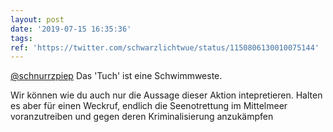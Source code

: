 ```yaml
---
layout: post
date: '2019-07-15 16:35:36'
tags: 
ref: 'https://twitter.com/schwarzlichtwue/status/1150806130010075144'
---
```

[@schnurrzpiep](https://twitter.com/schnurrzpiep) Das 'Tuch' ist eine Schwimmweste.



Wir können wie du auch nur die Aussage dieser Aktion intepretieren. Halten es aber für einen Weckruf, endlich die Seenotrettung im Mittelmeer voranzutreiben und gegen deren Kriminalisierung anzukämpfen